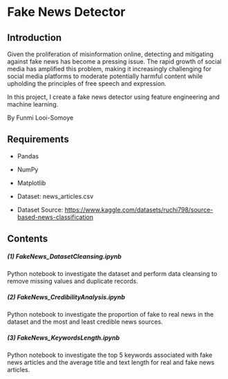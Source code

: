 # Fake News Detector

## Introduction
Given the proliferation of misinformation online, detecting and mitigating against fake news has become a pressing issue. The rapid growth of social media has amplified this problem, making it increasingly challenging for social media platforms to moderate potentially harmful content while upholding the principles of free speech and expression.

In this project, I create a fake news detector using feature engineering and machine learning. 

By Funmi Looi-Somoye
## Requirements
- Pandas
- NumPy
- Matplotlib

- Dataset: news_articles.csv
- Dataset Source: https://www.kaggle.com/datasets/ruchi798/source-based-news-classification

## Contents
##### (1) FakeNews_DatasetCleansing.ipynb 
Python notebook to investigate the dataset and perform data cleansing to remove missing values and duplicate records.

##### (2) FakeNews_CredibilityAnalysis.ipynb 
Python notebook to investigate the proportion of fake to real news in the dataset and the most and least credible news sources.

##### (3) FakeNews_KeywordsLength.ipynb 
Python notebook to investigate the top 5 keywords associated with fake news articles and the average title and text length for real and fake news articles.
